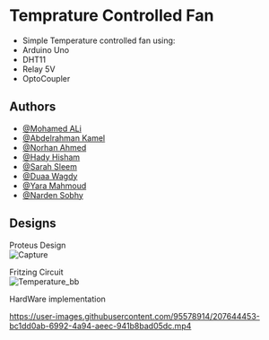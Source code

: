 
# Temprature Controlled Fan

- Simple Temperature  controlled fan using:  
- Arduino Uno  
- DHT11  
- Relay 5V  
- OptoCoupler


## Authors

- [@Mohamed ALi](https://github.com/the7ag)
- [@Abdelrahman Kamel](https://github.com/abdokamel2001)
- [@Norhan Ahmed](https://github.com/Norhanahmed38)
- [@Hady Hisham](https://github.com/hadyhisham1)
- [@Sarah Sleem](https://github.com/Sarahsleem)
- [@Duaa Wagdy](https://github.com/Duaawagdy)
- [@Yara Mahmoud](https://github.com/Yaramahmoud-11ya)
- [@Narden Sobhy](https://github.com/NardenSobhy)



## Designs

Proteus Design  
![Capture](https://user-images.githubusercontent.com/95578914/207643037-19e55cdd-0733-4bbd-8ec6-53f8bc62817f.JPG)

Fritzing Circuit  
![Temperature_bb](https://user-images.githubusercontent.com/95578914/207643090-8cd394e8-061d-4b12-82b3-d41780a5af4c.jpg)

HardWare implementation  


https://user-images.githubusercontent.com/95578914/207644453-bc1dd0ab-6992-4a94-aeec-941b8bad05dc.mp4


